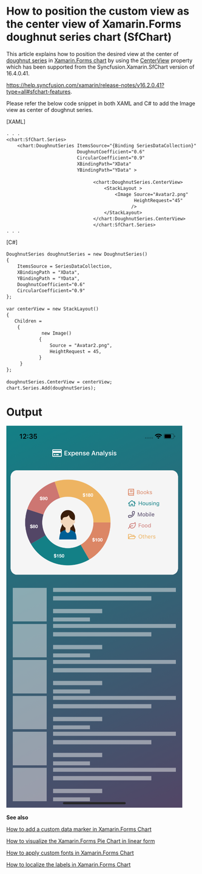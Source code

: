 # How to position the custom view as the center view of Xamarin.Forms doughnut series chart (SfChart)

This article explains how to position the desired view at the center of [doughnut series](https://help.syncfusion.com/cr/xamarin/Syncfusion.SfChart.XForms.DoughnutSeries.html) in [Xamarin.Forms chart](https://help.syncfusion.com/cr/xamarin/Syncfusion.SfChart.XForms.SfChart.html) by using the [CenterView](https://help.syncfusion.com/cr/xamarin/Syncfusion.SfChart.XForms.DoughnutSeries.html#Syncfusion_SfChart_XForms_DoughnutSeries_CenterView) property which has been supported from the Syncfusion.Xamarin.SfChart version of 16.4.0.41.

https://help.syncfusion.com/xamarin/release-notes/v16.2.0.41?type=all#sfchart-features.

Please refer the below code snippet in both XAML and C# to add the Image view as center of doughnut series.

[XAML]

```
. . .
<chart:SfChart.Series>
    <chart:DoughnutSeries ItemsSource="{Binding SeriesDataCollection}" 
                          DoughnutCoefficient="0.6" 
                          CircularCoefficient="0.9"
                          XBindingPath="XData" 
                          YBindingPath="YData" >

                                <chart:DoughnutSeries.CenterView>
                                    <StackLayout >
                                        <Image Source="Avatar2.png" 
                                               HeightRequest="45"
                                              />
                                    </StackLayout>
                                </chart:DoughnutSeries.CenterView>
                                </chart:SfChart.Series>
. . .
```
[C#]
```
DoughnutSeries doughnutSeries = new DoughnutSeries()
{
    ItemsSource = SeriesDataCollection,
    XBindingPath = "XData",
    YBindingPath = "YData",
    DoughnutCoefficient="0.6" 
    CircularCoefficient="0.9"
};

var centerView = new StackLayout()
{
   Children =
    {
             new Image()
            {
                Source = "Avatar2.png",
                HeightRequest = 45,
            }
     }
};

doughnutSeries.CenterView = centerView;
chart.Series.Add(doughnutSeries);
```
# Output
 
 ![](output.png)

**See also**

[How to add a custom data marker in Xamarin.Forms Chart](https://www.syncfusion.com/kb/10922/how-to-add-a-custom-data-marker-in-xamarin-forms-chart)

[How to visualize the Xamarin.Forms Pie Chart in linear form](https://www.syncfusion.com/kb/11285/how-to-visualize-the-xamarin-forms-pie-chart-in-linear-form)

[How to apply custom fonts in Xamarin.Forms Chart](https://www.syncfusion.com/kb/9388/how-to-apply-custom-fonts-in-xamarin-forms-chart)

[How to localize the labels in Xamarin.Forms Chart](https://www.syncfusion.com/kb/9415/how-to-localize-the-labels-in-xamarin-forms-chart)

